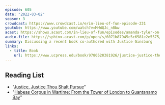 ```yaml
---
episode: 605
date: "2022-03-02"
season: 3
crowdcast: https://www.crowdcast.io/e/in-lieu-of-fun-episode-231
youtube: https://www.youtube.com/watch?v=MHWQJc_nBbw
acast: https://shows.acast.com/in-lieu-of-fun/episodes/amanda-tyler-on-ruth-bader-ginsburg-and-justice-justice-thou
audio-file: https://sphinx.acast.com/p/open/s/6071b87945e5c6581e2e5575/e/6221404db8168d00131dfa84/media.mp3
summary: Discussing a recent book co-authored with Justice Ginsburg
links:
  - title: Book
    url: https://www.ucpress.edu/book/9780520381926/justice-justice-thou-shalt-pursue
---
```


## Reading List

- "[Justice, Justice Thou Shalt Pursue][book1]"
- "[Habeas Corpus in Wartime: From the Tower of London to Guantanamo Bay][book2]"

[book1]: https://www.ucpress.edu/book/9780520381926/justice-justice-thou-shalt-pursue
[book2]: https://www.law.berkeley.edu/center-article/habeas-corpus-in-wartime

